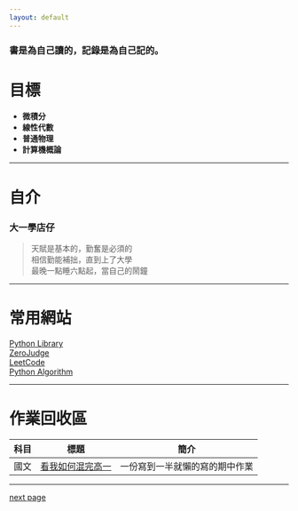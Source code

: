 ```yaml
---
layout: default
---
```


### 書是為自己讀的，記錄是為自己記的。

# 目標

* __微積分__  
* __線性代數__  
* __普通物理__  
* __計算機概論__  

* * *

# 自介  
### 大一學店仔  

>天賦是基本的，勤奮是必須的  
相信勤能補拙，直到上了大學  
最晚一點睡六點起，當自己的鬧鐘  

* * *

# 常用網站  
[Python Library](https://docs.python.org/zh-tw/3/library/index.html)  
[ZeroJudge](https://zerojudge.tw/)  
[LeetCode](https://leetcode.com/problemset/all/)  
[Python Algorithm](https://github.com/TheAlgorithms/Python)

* * *

# 作業回收區

|  科目  |      標題       |             簡介             |
|--------|----------------|------------------------------|
|  國文  | [看我如何混完高一]() | 一份寫到一半就懶的寫的期中作業 |

* * *

[next page](./another-page.html)
